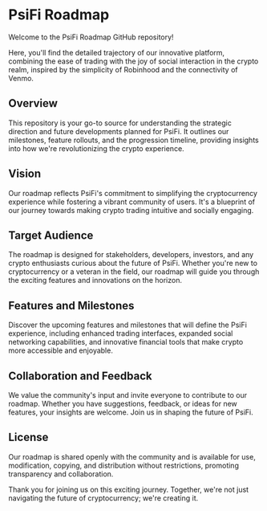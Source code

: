# PsiFi Roadmap

Welcome to the PsiFi Roadmap GitHub repository!

Here, you'll find the detailed trajectory of our innovative platform, combining the ease of trading with the joy of social interaction in the crypto realm, inspired by the simplicity of Robinhood and the connectivity of Venmo.

## Overview

This repository is your go-to source for understanding the strategic direction and future developments planned for PsiFi. It outlines our milestones, feature rollouts, and the progression timeline, providing insights into how we're revolutionizing the crypto experience.

## Vision

Our roadmap reflects PsiFi's commitment to simplifying the cryptocurrency experience while fostering a vibrant community of users. It's a blueprint of our journey towards making crypto trading intuitive and socially engaging.

## Target Audience

The roadmap is designed for stakeholders, developers, investors, and any crypto enthusiasts curious about the future of PsiFi. Whether you're new to cryptocurrency or a veteran in the field, our roadmap will guide you through the exciting features and innovations on the horizon.

## Features and Milestones

Discover the upcoming features and milestones that will define the PsiFi experience, including enhanced trading interfaces, expanded social networking capabilities, and innovative financial tools that make crypto more accessible and enjoyable.

## Collaboration and Feedback

We value the community's input and invite everyone to contribute to our roadmap. Whether you have suggestions, feedback, or ideas for new features, your insights are welcome. Join us in shaping the future of PsiFi.

## License

Our roadmap is shared openly with the community and is available for use, modification, copying, and distribution without restrictions, promoting transparency and collaboration.

Thank you for joining us on this exciting journey. Together, we're not just navigating the future of cryptocurrency; we're creating it.

